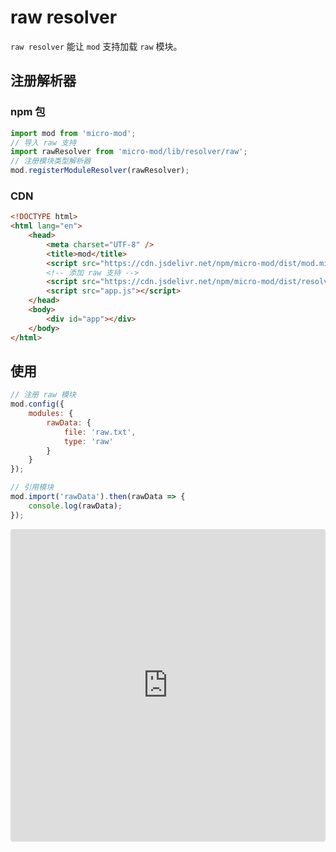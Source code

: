# raw resolver

`raw resolver` 能让 `mod` 支持加载 `raw` 模块。

## 注册解析器

### npm 包

```js
import mod from 'micro-mod';
// 导入 raw 支持
import rawResolver from 'micro-mod/lib/resolver/raw';
// 注册模块类型解析器
mod.registerModuleResolver(rawResolver);
```

### CDN

```html
<!DOCTYPE html>
<html lang="en">
    <head>
        <meta charset="UTF-8" />
        <title>mod</title>
        <script src="https://cdn.jsdelivr.net/npm/micro-mod/dist/mod.min.js"></script>
        <!-- 添加 raw 支持 -->
        <script src="https://cdn.jsdelivr.net/npm/micro-mod/dist/resolver-raw.min.js"></script>
        <script src="app.js"></script>
    </head>
    <body>
        <div id="app"></div>
    </body>
</html>
```

## 使用

```js
// 注册 raw 模块
mod.config({
    modules: {
        rawData: {
            file: 'raw.txt',
            type: 'raw'
        }
    }
});

// 引用模块
mod.import('rawData').then(rawData => {
    console.log(rawData);
});
```

<iframe src="https://codesandbox.io/embed/mod-resolver-raw-8qh7w?fontsize=14&hidenavigation=1&theme=dark"
    style="width:100%; height:500px; border:0; border-radius: 4px; overflow:hidden;"
    title="mod resolver raw"
    allow="accelerometer; ambient-light-sensor; camera; encrypted-media; geolocation; gyroscope; hid; microphone; midi; payment; usb; vr; xr-spatial-tracking"
    sandbox="allow-forms allow-modals allow-popups allow-presentation allow-same-origin allow-scripts"
></iframe>
